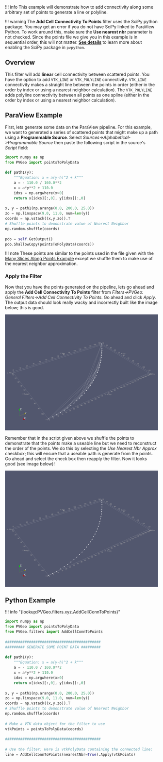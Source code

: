 [getstart]: ../../overview/getting-started.md#using-outside-modules

!!! info
    This example will demonstrate how to add connectivity along some arbitrary set of points to generate a line or polyline.

!!! warning
    The **Add Cell Connectivity To Points** filter uses the SciPy python package. You may get an error if you do not have SciPy linked to ParaView Python. To work around this, make sure the **Use nearest nbr** parameter is not checked. Since the points file we give you in this example is in sequential order, this will not matter.  [**See details**][getstart] to learn more about enabling the SciPy package in `pvpython`.

## Overview

This filter will add **linear** cell connectivity between scattered points. You have the option to add `VTK_LINE` or `VTK_POLYLINE` connectivity. `VTK_LINE` connectivity makes a straight line between the points in order (either in the order by index or using a nearest neighbor calculation). The `VTK_POLYLINE` adds polyline connectivity between all points as one spline (either in the order by index or using a nearest neighbor calculation).

## ParaView Example

First, lets generate some data on the ParaView pipeline. For this example, we want to generated a series of scattered points that might make up a path using a **Programmable Source**. Select *Sources->Alphabetical->Programmable Source* then paste the following script in the source's *Script* field:

```py
import numpy as np
from PVGeo import pointsToPolyData

def path1(y):
    """Equation: x = a(y-h)^2 + k"""
    a = - 110.0 / 160.0**2
    x = a*y**2 + 110.0
    idxs = np.argwhere(x>0)
    return x[idxs][:,0], y[idxs][:,0]

x, y = path1(np.arange(0.0, 200.0, 25.0))
zo = np.linspace(9.0, 11.0, num=len(y))
coords = np.vstack((x,y,zo)).T
# Shuffle points to demonstrate value of Nearest Neighbor
np.random.shuffle(coords)

pdo = self.GetOutput()
pdo.ShallowCopy(pointsToPolyData(coords))
```

!!! note
    These points are similar to the points used in the file given with the [Many Slices Along Points Example](./many-slices-along-points.md) except we shuffle them to make use of the nearest neighbor approximation.


### Apply the Filter

Now that you have the points generated on the pipeline, lets go ahead and apply the **Add Cell Connectivity To Points** filter from *Filters->PVGeo: General Filters->Add Cell Connectivity To Points*. Go ahead and click *Apply*. The output data should look really wacky and incorrectly built like the image below; this is good.

![Bad Connectivity](images/shuffled-cellconn.png)

Remember that in the script given above we shuffle the points to demonstrate that the points make a useable line but we need to reconstruct the order of the points. We do this by selecting the *Use Nearest Nbr Approx* checkbox; this will ensure that a useable path is generate from the points. Go ahead and select the check box then reapply the filter. Now it looks good (see image below)!

![Good Connectivity](images/cellconn.png)

## Python Example

!!! info "{lookup:PVGeo.filters.xyz.AddCellConnToPoints}"

```py
import numpy as np
from PVGeo import pointsToPolyData
from PVGeo.filters import AddCellConnToPoints

############################################
######### GENERATE SOME POINT DATA #########

def path1(y):
    """Equation: x = a(y-h)^2 + k"""
    a = - 110.0 / 160.0**2
    x = a*y**2 + 110.0
    idxs = np.argwhere(x>0)
    return x[idxs][:,0], y[idxs][:,0]

x, y = path1(np.arange(0.0, 200.0, 25.0))
zo = np.linspace(9.0, 11.0, num=len(y))
coords = np.vstack((x,y,zo)).T
# Shuffle points to demonstrate value of Nearest Neighbor
np.random.shuffle(coords)

# Make a VTK data object for the filter to use
vtkPoints = pointsToPolyData(coords)

############################################

# Use the filter: Here is vtkPolyData containing the connected line:
line = AddCellConnToPoints(nearestNbr=True).Apply(vtkPoints)
```
